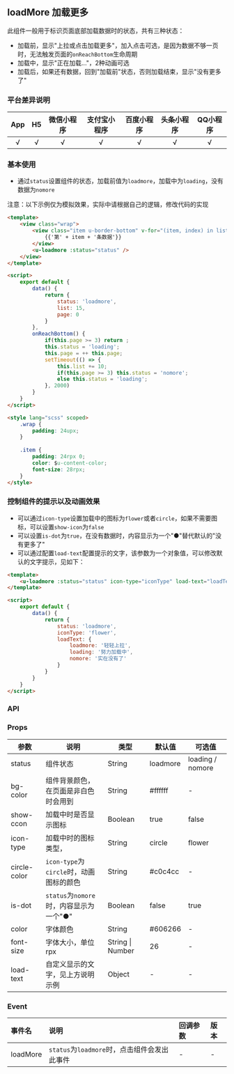 ## loadMore 加载更多

此组件一般用于标识页面底部加载数据时的状态，共有三种状态：
- 加载前，显示"上拉或点击加载更多"，加入点击可选，是因为数据不够一页时，无法触发页面的`onReachBottom`生命周期
- 加载中，显示"正在加载..."，2种动画可选
- 加载后，如果还有数据，回到"加载前"状态，否则加载结束，显示"没有更多了"

### 平台差异说明

|App|H5|微信小程序|支付宝小程序|百度小程序|头条小程序|QQ小程序|
|:-:|:-:|:-:|:-:|:-:|:-:|:-:|
|√|√|√|√|√|√|√|

### 基本使用

- 通过`status`设置组件的状态，加载前值为`loadmore`，加载中为`loading`，没有数据为`nomore`

注意：以下示例仅为模拟效果，实际中请根据自己的逻辑，修改代码的实现

```html
<template>
	<view class="wrap">
		<view class="item u-border-bottom" v-for="(item, index) in list" :key="index">
			{{'第' + item + '条数据'}}
		</view>
		<u-loadmore :status="status" />
	</view>
</template>

<script>
	export default {
		data() {
			return {
				status: 'loadmore',
				list: 15,
				page: 0
			}
		},
		onReachBottom() {
			if(this.page >= 3) return ;
			this.status = 'loading';
			this.page = ++ this.page;
			setTimeout(() => {
				this.list += 10;
				if(this.page >= 3) this.status = 'nomore';
				else this.status = 'loading';
			}, 2000)
		}
	}
</script>

<style lang="scss" scoped>
	.wrap {
		padding: 24upx;
	}
	
	.item {
		padding: 24rpx 0;
		color: $u-content-color;
		font-size: 28rpx;
	}
</style>
```

### 控制组件的提示以及动画效果

- 可以通过`icon-type`设置加载中的图标为`flower`或者`circle`，如果不需要图标，可以设置`show-icon`为`false`
- 可以设置`is-dot`为`true`，在没有数据时，内容显示为一个"●"替代默认的"没有更多了"
- 可以通过配置`load-text`配置提示的文字，该参数为一个对象值，可以修改默认的文字提示，见如下：

```html
<template>
	<u-loadmore :status="status" icon-type="iconType" load-text="loadText" />
</template>

<script>
	export default {
		data() {
			return {
				status: 'loadmore',
				iconType: 'flower',
				loadText: {
					loadmore: '轻轻上拉',
					loading: '努力加载中',
					nomore: '实在没有了'
				}
			}
		}
	}
</script>
```

### API

### Props

| 参数          | 说明            | 类型            | 默认值             |  可选值   |
|-------------  |---------------- |---------------|------------------ |-------- |
| status | 组件状态  | String | loadmore | loading / nomore |
| bg-color | 组件背景颜色，在页面是非白色时会用到  | String	 | #ffffff | - |
| show-ccon | 加载中时是否显示图标  | Boolean | true | false |
| icon-type | 加载中时的图标类型， | String | circle | flower |
| circle-color | `icon-type`为`circle`时，动画图标的颜色  | String | #c0c4cc | - |
| is-dot |  `status`为`nomore`时，内容显示为一个"●" | Boolean | false | true |
| color | 字体颜色  | String | #606266 | - |
| font-size | 字体大小，单位rpx  | String \| Number | 26 | - |
| load-text | 自定义显示的文字，见上方说明示例  | Object | - | - |


### Event


|事件名|说明|回调参数|版本|
|:-|:-|:-|:-|
| loadMore | `status`为`loadmore`时，点击组件会发出此事件 | - | - |
